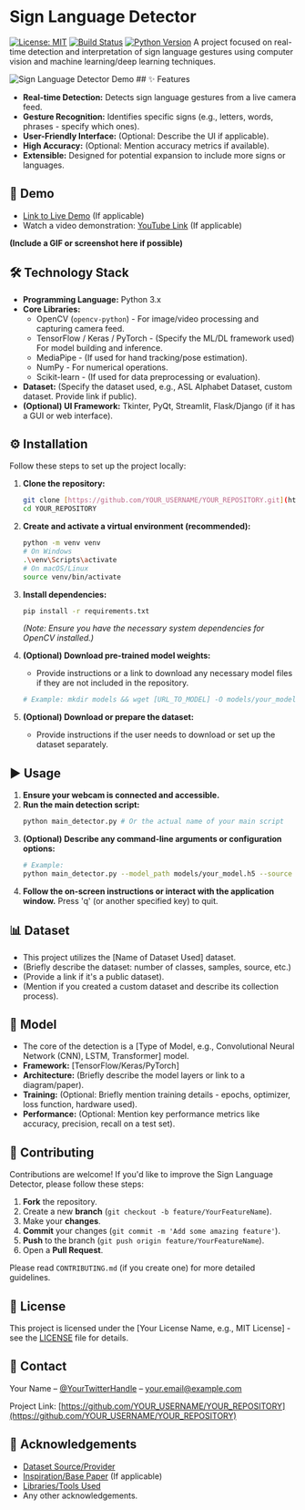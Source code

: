 
# Sign Language Detector

[![License: MIT](https://img.shields.io/badge/License-MIT-yellow.svg)](https://opensource.org/licenses/MIT) [![Build Status](https://img.shields.io/badge/build-passing-brightgreen)](https://github.com/YOUR_USERNAME/YOUR_REPOSITORY/actions) [![Python Version](https://img.shields.io/badge/python-3.x-blue.svg)](https://www.python.org/) A project focused on real-time detection and interpretation of sign language gestures using computer vision and machine learning/deep learning techniques.

![Sign Language Detector Demo](placeholder_link_to_demo_gif_or_screenshot.png) ## ✨ Features

* **Real-time Detection:** Detects sign language gestures from a live camera feed.
* **Gesture Recognition:** Identifies specific signs (e.g., letters, words, phrases - specify which ones).
* **User-Friendly Interface:** (Optional: Describe the UI if applicable).
* **High Accuracy:** (Optional: Mention accuracy metrics if available).
* **Extensible:** Designed for potential expansion to include more signs or languages.

## 🚀 Demo

* [Link to Live Demo](#) (If applicable)
* Watch a video demonstration: [YouTube Link](#) (If applicable)

**(Include a GIF or screenshot here if possible)**

## 🛠️ Technology Stack

* **Programming Language:** Python 3.x
* **Core Libraries:**
    * OpenCV (`opencv-python`) - For image/video processing and capturing camera feed.
    * TensorFlow / Keras / PyTorch - (Specify the ML/DL framework used) For model building and inference.
    * MediaPipe - (If used for hand tracking/pose estimation).
    * NumPy - For numerical operations.
    * Scikit-learn - (If used for data preprocessing or evaluation).
* **Dataset:** (Specify the dataset used, e.g., ASL Alphabet Dataset, custom dataset. Provide link if public).
* **(Optional) UI Framework:** Tkinter, PyQt, Streamlit, Flask/Django (if it has a GUI or web interface).

## ⚙️ Installation

Follow these steps to set up the project locally:

1.  **Clone the repository:**
    ```bash
    git clone [https://github.com/YOUR_USERNAME/YOUR_REPOSITORY.git](https://github.com/YOUR_USERNAME/YOUR_REPOSITORY.git)
    cd YOUR_REPOSITORY
    ```
2.  **Create and activate a virtual environment (recommended):**
    ```bash
    python -m venv venv
    # On Windows
    .\venv\Scripts\activate
    # On macOS/Linux
    source venv/bin/activate
    ```
3.  **Install dependencies:**
    ```bash
    pip install -r requirements.txt
    ```
    *(Note: Ensure you have the necessary system dependencies for OpenCV installed.)*

4.  **(Optional) Download pre-trained model weights:**
    * Provide instructions or a link to download any necessary model files if they are not included in the repository.
    ```bash
    # Example: mkdir models && wget [URL_TO_MODEL] -O models/your_model.h5
    ```

5.  **(Optional) Download or prepare the dataset:**
    * Provide instructions if the user needs to download or set up the dataset separately.

## ▶️ Usage

1.  **Ensure your webcam is connected and accessible.**
2.  **Run the main detection script:**
    ```bash
    python main_detector.py # Or the actual name of your main script
    ```
3.  **(Optional) Describe any command-line arguments or configuration options:**
    ```bash
    # Example:
    python main_detector.py --model_path models/your_model.h5 --source 0 # Use webcam 0
    ```
4.  **Follow the on-screen instructions or interact with the application window.** Press 'q' (or another specified key) to quit.

## 📊 Dataset

* This project utilizes the [Name of Dataset Used] dataset.
* (Briefly describe the dataset: number of classes, samples, source, etc.)
* (Provide a link if it's a public dataset).
* (Mention if you created a custom dataset and describe its collection process).

## 🧠 Model

* The core of the detection is a [Type of Model, e.g., Convolutional Neural Network (CNN), LSTM, Transformer] model.
* **Framework:** [TensorFlow/Keras/PyTorch]
* **Architecture:** (Briefly describe the model layers or link to a diagram/paper).
* **Training:** (Optional: Briefly mention training details - epochs, optimizer, loss function, hardware used).
* **Performance:** (Optional: Mention key performance metrics like accuracy, precision, recall on a test set).

## 🤝 Contributing

Contributions are welcome! If you'd like to improve the Sign Language Detector, please follow these steps:

1.  **Fork** the repository.
2.  Create a new **branch** (`git checkout -b feature/YourFeatureName`).
3.  Make your **changes**.
4.  **Commit** your changes (`git commit -m 'Add some amazing feature'`).
5.  **Push** to the branch (`git push origin feature/YourFeatureName`).
6.  Open a **Pull Request**.

Please read `CONTRIBUTING.md` (if you create one) for more detailed guidelines.

## 📄 License

This project is licensed under the [Your License Name, e.g., MIT License] - see the [LICENSE](LICENSE) file for details.

## 📧 Contact

Your Name – [@YourTwitterHandle](https://twitter.com/YourTwitterHandle) – your.email@example.com

Project Link: [https://github.com/YOUR_USERNAME/YOUR_REPOSITORY](https://github.com/YOUR_USERNAME/YOUR_REPOSITORY)

## 🙏 Acknowledgements

* [Dataset Source/Provider](#)
* [Inspiration/Base Paper](#) (If applicable)
* [Libraries/Tools Used](#)
* Any other acknowledgements.

